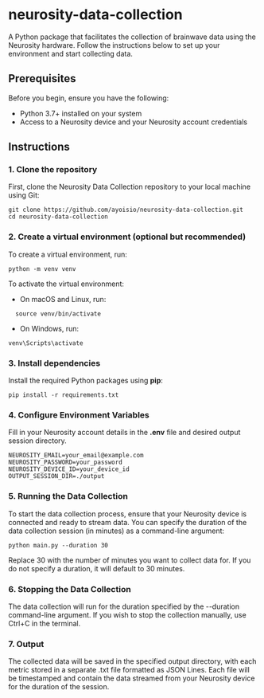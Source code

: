 # neurosity-data-collection

A Python package that facilitates the collection of brainwave data using the Neurosity hardware. Follow the instructions below to set up your environment and start collecting data.

## Prerequisites
Before you begin, ensure you have the following:
* Python 3.7+ installed on your system
* Access to a Neurosity device and your Neurosity account credentials

## Instructions
### 1. Clone the repository
First, clone the Neurosity Data Collection repository to your local machine using Git:

```
git clone https://github.com/ayoisio/neurosity-data-collection.git
cd neurosity-data-collection
```

### 2. Create a virtual environment (optional but recommended)
To create a virtual environment, run:

```
python -m venv venv
```

To activate the virtual environment:
* On macOS and Linux, run:
```
  source venv/bin/activate
```
* On Windows, run:
```
venv\Scripts\activate
```

### 3. Install dependencies
Install the required Python packages using __pip__:

```
pip install -r requirements.txt
```

### 4. Configure Environment Variables
Fill in your Neurosity account details in the __.env__ file and desired output session directory.

```
NEUROSITY_EMAIL=your_email@example.com
NEUROSITY_PASSWORD=your_password
NEUROSITY_DEVICE_ID=your_device_id
OUTPUT_SESSION_DIR=./output
```

### 5. Running the Data Collection

To start the data collection process, ensure that your Neurosity device is connected and ready to stream data. You can specify the duration of the data collection session (in minutes) as a command-line argument:

```
python main.py --duration 30
```

Replace 30 with the number of minutes you want to collect data for. If you do not specify a duration, it will default to 30 minutes.

### 6. Stopping the Data Collection
The data collection will run for the duration specified by the --duration command-line argument. If you wish to stop the collection manually, use Ctrl+C in the terminal.

### 7. Output
The collected data will be saved in the specified output directory, with each metric stored in a separate .txt file formatted as JSON Lines. Each file will be timestamped and contain the data streamed from your Neurosity device for the duration of the session.
